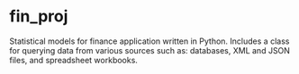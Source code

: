 # fin_proj
Statistical models for finance application written in Python.
Includes a class for querying data from various sources such as: databases, XML and JSON files, and spreadsheet workbooks.

